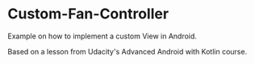 # Custom-Fan-Controller

Example on how to implement a custom View in Android.

Based on a lesson from Udacity's Advanced Android with Kotlin course.
